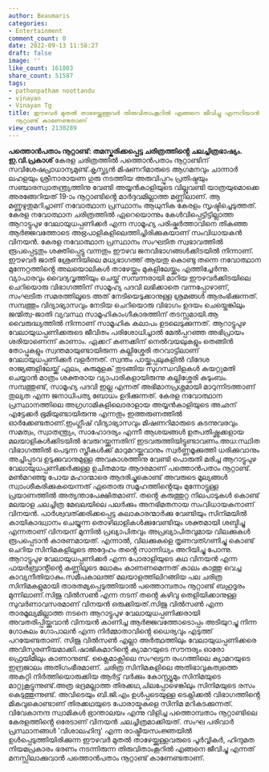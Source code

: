 ```yaml
---
author: Beaumaris
categories:
- Entertainment
comment_count: 0
date: 2022-09-13 11:58:27
draft: false
image: ''
like_count: 161803
share_count: 51587
tags:
- pathonpatham noottandu
- vinayan
- Vinayan Tg
title: ഈഴവർ മുതൽ താഴേയ്ക്കുള്ളവർ തിരുവിതാംകൂറിൽ എങ്ങനെ ജീവിച്ചു എന്നറിയാൻ പത്തൊൻപതാം
  നൂറ്റാണ്ട് കാണേണ്ടതാണ്
view_count: 2130289
---
```


**പത്തൊൻപതാം നൂറ്റാണ്ട്: തമസ്കരിക്കപ്പെട്ട ചരിത്രത്തിൻ്റെ ചലച്ചിത്രഭാഷ്യം.** **ഇ.വി.പ്രകാശ്** കേരള ചരിത്രത്തിൽ പത്തൊൻപതാം നൂറ്റാണ്ടിന് സവിശേഷപ്രാധാന്യമുണ്ട്.കൃസ്ത്യൻ മിഷണറിമാരുടെ ആഗമനവും ചാന്നാർ ലഹളയും ശ്രീനാരായണ ഗുരു നടത്തിയ അരുവിപ്പുറം പ്രതിഷ്ഠയും സഞ്ചാരസ്വാതന്ത്ര്യത്തിനു വേണ്ടി അയ്യൻകാളിയുടെ വില്ലുവണ്ടി യാത്രയുമൊക്കെ അരങ്ങേറിയത് 19-ാം നൂറ്റാണ്ടിൻ്റെ മാർദ്ദവമില്ലാത്ത മണ്ണിലാണ്. ആ മണ്ണുഴുതുമറിച്ചാണ് നവോത്ഥാന പ്രസ്ഥാനം ആധുനിക കേരളം സൃഷ്ടിച്ചെടുത്തത്. കേരള നവോത്ഥാന ചരിത്രത്തിൽ ഏറെയൊന്നും കേൾവിപ്പെട്ടിട്ടില്ലാത്ത ആറാട്ടുപുഴ വേലായുധപ്പണിക്കർ എന്ന സാമൂഹ്യ പരിഷ്കർത്താവിനെ തികഞ്ഞ ആർജ്ജവത്തോടെ അഭ്രപാളികളിലെത്തിച്ചിരിക്കുകയാണ് സംവിധായകൻ വിനയൻ. കേരള നവോത്ഥാന പ്രസ്ഥാനം സംഘടിത സ്വഭാവത്തിൽ രൂപപ്പെട്ടതും ശക്തിപ്പെട്ടു വന്നതും ഈഴവ ജനവിഭാഗങ്ങൾക്കിടയിൽ നിന്നാണ്. ഈഴവർ ജാതി ശ്രേണിയിലെ മധ്യഭാഗത്ത് ആയതു കൊണ്ടു തന്നെ നവോത്ഥാന മുന്നേറ്റത്തിൻ്റെ അലയൊലികൾ താഴേയ്ക്കും മുകളിലേയ്ക്കും എത്തിച്ചേർന്നു. വ്യാപാരവും വൈദ്യവൃത്തിയും ചെയ്ത് സമ്പന്നരായി മാറിയ ഈഴവർക്കിടയിലെ ചെറിയൊരു വിഭാഗത്തിന് സാമൂഹ്യ പദവി ലഭിക്കാതെ വന്നപ്പോഴാണ്, സംഘടിത സമരത്തിലൂടെ അത് നേടിയെടുക്കാനുള്ള ശ്രമങ്ങൾ ആരംഭിക്കുന്നത്. സമ്പത്തും വിദ്യാഭ്യാസവും നേടിയ ചെറിയൊരു വിഭാഗം ഉദയം ചെയ്തെങ്കിലും ജന്മിത്വ-ജാതി വ്യവസ്ഥ സാമൂഹികാംഗീകാരത്തിന് തടസ്സമായി.ആ വൈരുദ്ധ്യത്തിൽ നിന്നാണ് സാമൂഹിക കലാപം ഉടലെടുക്കുന്നത്. ആറാട്ടുപുഴ വേലായുധപ്പണിക്കരുടെ ജീവിതം പരിശോധിച്ചാൽ മേൽപ്പറഞ്ഞ അഭിപ്രായം ശരിയാണെന്ന് കാണാം. ഏക്കറ് കണക്കിന് നെൽവയലുകളും തെങ്ങിൻ തോപ്പുകളും സ്വന്തമായുണ്ടായിരുന്ന കല്ലിശ്ശേരി തറവാട്ടിലാണ് വേലായുധപ്പണിക്കർ വളർന്നത്. സ്വന്തം പായ്ക്കപ്പലുകളിൽ വിദേശ രാജ്യങ്ങളിലേയ്ക്ക് ഏലം, കുരുമുളക് തുടങ്ങിയ സുഗന്ധവിളകൾ കയറ്റുമതി ചെയ്യാൻ മാത്രം ശക്തരായ വ്യാപാരികളായിരുന്നു കല്ലിശ്ശേരി കുടുംബം. സമ്പത്തുണ്ട്, സാമൂഹ്യ പദവി ഇല്ല എന്നത് അഭിമാനപ്രശ്നമായി മാറുന്നിടത്താണ് തുല്യത എന്ന ജനാധിപത്യ ബോധം ഉദിക്കുന്നത്. കേരള നവോത്ഥാന പ്രസ്ഥാനത്തിലെ അഗ്രഗാമികളിലൊരാളായ അയ്യൻകാളിയുടെ അഛന് എട്ടേക്കർ ഭൂമിയുണ്ടായിരുന്നു എന്നതും ഇത്തരുണത്തിൽ ഓർക്കേണ്ടതാണ്.ഇംഗ്ലീഷ് വിദ്യാഭ്യാസവും മിഷണറിമാരുടെ കടന്നുവരവും സമത്വം, സ്വാതന്ത്ര്യം, സാഹോദര്യം എന്നീ ആശയങ്ങൾ ഉത്പതിഷ്ണുക്കളായ മലയാളികൾക്കിടയിൽ വേരുറയ്ക്കുന്നതിന് ഇടവരുത്തിയിട്ടുണ്ടാവണം.അധ:സ്ഥിത വിഭാഗത്തിൽ പെടുന്ന സ്ത്രീകൾക്ക് മാറുമറയ്ക്കുവാനും സ്വർണ്ണമൂക്കുത്തി ധരിക്കുവാനും അച്ചിപ്പുടവ ഉടുക്കുവാനുമുള്ള അവകാശത്തിനു വേണ്ടി പൊരുതി മരിച്ച ആറാട്ടുപുഴ വേലായുധപ്പണിക്കർക്കുള്ള ഉചിതമായ ആദരമാണ് പത്തൊൻപതാം നൂറ്റാണ്ട്. മൺമറഞ്ഞു പോയ മഹാന്മാരെ ആദരിച്ചുകൊണ്ട് അവരുടെ മൂല്യങ്ങൾ സ്വാംശീകരിക്കുകയെന്നത് ഏതൊരു സമൂഹത്തിൻ്റെയും മുന്നോട്ടുള്ള പ്രയാണത്തിൽ അത്യന്താപേക്ഷിതമാണ്. തൻ്റെ കരുത്തുറ്റ നിലപാടുകൾ കൊണ്ട് മലയാള ചലച്ചിത്ര മേഖലയിലെ പലർക്കും അനഭിമതനായ സംവിധായകനാണ് വിനയൻ. പാർശ്വവത്ക്കരിക്കപ്പെട്ട കലാകാരന്മാർക്കു വേണ്ടിയും സിനിമയിൽ കായികാദ്ധ്വാനം ചെയ്യുന്ന തൊഴിലാളികൾക്കുവേണ്ടിയും ശക്തമായി ശബ്ദിച്ചു എന്നതാണ് വിനയന് മുന്നിൽ പ്രഖ്യാപിതവും അപ്രഖ്യാപിതവുമായ വിലക്കുകൾ രൂപപ്പെടാൻ കാരണമായത്. എന്നാൽ, വിലക്കുകളെ തൃണവത്ഗണിച്ചു കൊണ്ട് ചെറിയ സിനിമകളിലൂടെ അദ്ദേഹം തൻ്റെ സാന്നിധ്യം അറിയിച്ചു പോന്നു. ആറാട്ടുപുഴ വേലായുധപ്പണിക്കർ എന്ന പോരാളിയുടെ കഥ വിനയൻ എന്ന ഫയർബ്രാൻ്റിൻ്റെ കണ്ണിലൂടെ ലോകം കാണണമെന്നത് കാലം കാത്തു വെച്ച കാവ്യനീതിയാകും.സമീപകാലത്ത് മലയാളത്തിലിറങ്ങിയ പല ചരിത്ര സിനിമകളുമായി താരതമ്യപ്പെടുത്തിയാൽ പത്തൊമ്പതാം നൂറ്റാണ്ട് ബഹുദൂരം മുന്നിലാണ്.സിജു വിൽസൺ എന്ന നടന് തൻ്റെ കഴിവു തെളിയിക്കാനുള്ള സുവർണാവസരമാണ് വിനയൻ ഒരുക്കിയത്.സിജു വിൽസൺ എന്ന താരമൂല്യമില്ലാത്ത നടനെ ആറാട്ടുപുഴ വേലായുധപ്പണിക്കരായി അവതരിപ്പിയ്ക്കുവാൻ വിനയൻ കാണിച്ച ആർജ്ജവത്തോടൊപ്പം അടിയുറച്ചു നിന്ന ഗോകുലം ഗോപാലൻ എന്ന നിർമ്മാതാവിൻ്റെ ധൈര്യവും എടുത്ത് പറയേണ്ടതാണ്. സിജു വിൽസൺ എല്ലാ അർത്ഥത്തിലും വേലായുധപ്പണിക്കരെ അവിസ്മരണീയമാക്കി.ഷാജികുമാറിൻ്റെ ക്യാമറയുടെ സൗന്ദര്യം ഓരോ ഫ്രെയിമിലും കാണാനുണ്ട്. ക്ലൈമാക്സിലെ സംഘട്ടന രംഗത്തിലെ ക്യാമറയുടെ ഇന്ദ്രജാലം അതിഗംഭീരമാണ്. ചരിത്ര സിനിമകളിലെ അതിഭാവുകത്വത്തെ അകറ്റി നിർത്തിയൊരുക്കിയ ആർട്ട് വർക്കും കോസ്റ്റ്യൂമും സിനിമയുടെ മാറ്റുകൂട്ടുന്നുണ്ട്.അത്ര ഭദ്രമല്ലാത്ത തിരക്കഥ,ചിലപ്പോഴെങ്കിലും സിനിമയുടെ രസം കെടുത്തുന്നുണ്ട്. അവിടെയും ബി.ജി.എം ഉൾപ്പടെയുള്ള ടെക്നിക്കൽ വിഭാഗത്തിൻ്റെ മികവുകൊണ്ടാണ് തിരക്കഥയുടെ പോരായ്മകളെ സിനിമ മറികടക്കുന്നത്. വിവേകാനന്ദ സ്വാമികൾ ഭ്രാന്താലയം എന്നു വിളിച്ച പത്തൊമ്പതാം നൂറ്റാണ്ടിലെ കേരളത്തിൻ്റെ ഒരേടാണ് വിനയൻ ചലച്ചിത്രമാക്കിയത്. സംഘ പരിവാർ പ്രസ്ഥാനങ്ങൾ 'വിശാലഹിന്ദു' എന്ന രാഷ്ട്രീയസംജ്ഞയിൽ ഉൾപ്പെടുത്തിയിരിക്കുന്ന ഈഴവർ മുതൽ താഴേയ്ക്കുള്ളവരുടെ പൂർവ്വികർ, ഹിന്ദുമത നിയമപ്രകാരം ഭരണം നടന്നിരുന്ന തിരുവിതാംകൂറിൽ എങ്ങനെ ജീവിച്ചു എന്നത് മനസ്സിലാക്കുവാൻ പത്തൊൻപതാം നൂറ്റാണ്ട് കാണേണ്ടതാണ്.